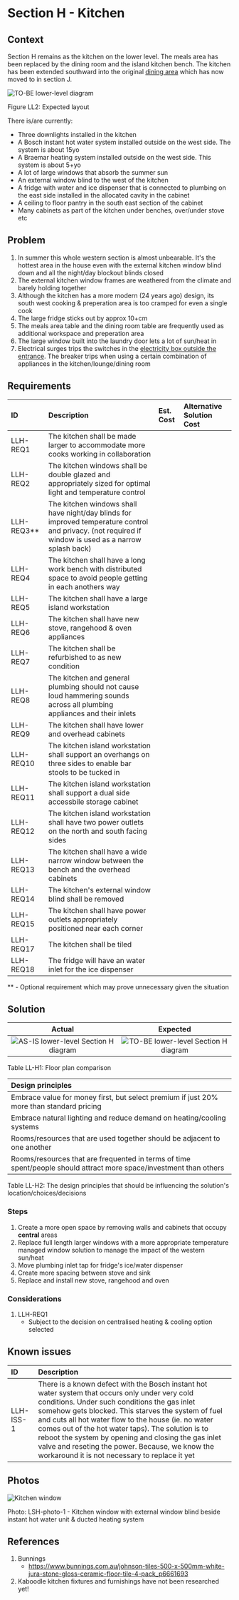 # Section H - Kitchen

## Context

Section H remains as the kitchen on the lower level. The meals area has been replaced by the dining room and the island kitchen bench. The kitchen has been extended southward into the original [dining area](./section-J-requirements.md) which has now moved to in section J.

![TO-BE lower-level diagram](Lower-Level-TO-BE-sections.svg)

Figure LL2: Expected layout

There is/are currently:
* Three downlights installed in the kitchen
* A Bosch instant hot water system installed outside on the west side. The system is about 15yo 
* A Braemar heating system installed outside on the west side. This system is about 5+yo 
* A lot of large windows that absorb the summer sun
* An external window blind to the west of the kitchen
* A fridge with water and ice dispenser that is connected to plumbing on the east side installed in the allocated cavity in the cabinet
* A ceiling to floor pantry in the south east section of the cabinet
* Many cabinets as part of the kitchen under benches, over/under stove etc


## Problem

1. In summer this whole western section is almost unbearable. It's the hottest area in the house even with the external kitchen window blind down and all the night/day blockout blinds closed
2. The external kitchen window frames are weathered from the climate and barely holding together
3. Although the kitchen has a more modern (24 years ago) design, its south west cooking & preperation area is too cramped for even a single cook
4. The large fridge sticks out by approx 10+cm 
5. The meals area table and the dining room table are frequently used as additional workspace and preperation area
7. The large window built into the laundry door lets a lot of sun/heat in
8. Electrical surges trips the switches in the [electricity box outside the entrance](./section-I-requirements.md). The breaker trips when using a certain combination of appliances in the kitchen/lounge/dining room


## Requirements

|ID|Description|Est. Cost|Alternative Solution Cost|
|:---|:---|:---|:---|
|LLH-REQ1|The kitchen shall be made larger to accommodate more cooks working in collaboration|||
|LLH-REQ2|The kitchen windows shall be double glazed and appropriately sized for optimal light and temperature control|||
|LLH-REQ3**|The kitchen windows shall have night/day blinds for improved temperature control and privacy. (not required if window is used as a narrow splash back)|||
|LLH-REQ4|The kitchen shall have a long work bench with distributed space to avoid people getting in each anothers way|||
|LLH-REQ5|The kitchen shall have a large island workstation|||
|LLH-REQ6|The kitchen shall have new stove, rangehood & oven appliances|||
|LLH-REQ7|The kitchen shall be refurbished to as new condition|||
|LLH-REQ8|The kitchen and general plumbing should not cause loud hammering sounds across all plumbing appliances and their inlets|||
|LLH-REQ9|The kitchen shall have lower and overhead cabinets|||
|LLH-REQ10|The kitchen island workstation shall support an overhangs on three sides to enable bar stools to be tucked in|||
|LLH-REQ11|The kitchen island workstation shall support a dual side accessbile storage cabinet|||
|LLH-REQ12|The kitchen island workstation shall have two power outlets on the north and south facing sides|||
|LLH-REQ13|The kitchen shall have a wide narrow window between the bench and the overhead cabinets|||
|LLH-REQ14|The kitchen's external window blind shall be removed|||
|LLH-REQ15|The kitchen shall have power outlets appropriately positioned near each corner|||
|LLH-REQ17|The kitchen shall be tiled|||
|LLH-REQ18|The fridge will have an water inlet for the ice dispenser|||

** - Optional requirement which may prove unnecessary given the situation


## Solution

|Actual|Expected|
|:---:|:---:|
|![AS-IS lower-level Section H diagram](Lower-Level-AS-IS-section-H.svg)|![TO-BE lower-level Section H diagram](Lower-Level-TO-BE-section-H.svg)|

Table LL-H1: Floor plan comparison

|Design principles|
|:---|
|Embrace value for money first, but select premium if just 20% more than standard pricing|
|Embrace natural lighting and reduce demand on heating/cooling systems|
|Rooms/resources that are used together should be adjacent to one another|
|Rooms/resources that are frequented in terms of time spent/people should attract more space/investment than others|

Table LL-H2: The design principles that should be influencing the solution's location/choices/decisions


### Steps
1. Create a more open space by removing walls and cabinets that occupy **central** areas
2. Replace full length larger windows with a more appropriate temperature managed window solution to manage the impact of the western sun/heat
3. Move plumbing inlet tap for fridge's ice/water dispenser
5. Create more spacing between stove and sink
6. Replace and install new stove, rangehood and oven 

### Considerations

1. LLH-REQ1
    - Subject to the decision on centralised heating & cooling option selected

## Known issues

|ID|Description|
|:---|:---|
|LLH-ISS-1|There is a known defect with the Bosch instant hot water system that occurs only under very cold conditions. Under such conditions the gas inlet somehow gets blocked. This starves the system of fuel and cuts all hot water flow to the house (ie. no water comes out of the hot water taps). The solution is to reboot the system by opening and closing the gas inlet valve and reseting the power. Because, we know the workaround it is not necessary to replace it yet|


## Photos

![Kitchen window](./photos/IMG_20201016_124603944.jpg)

Photo: LSH-photo-1 - Kitchen window with external window blind beside instant hot water unit & ducted heating system


## References
1. Bunnings
    - https://www.bunnings.com.au/johnson-tiles-500-x-500mm-white-jura-stone-gloss-ceramic-floor-tile-4-pack_p6661693
2. Kaboodle kitchen fixtures and furnishings have not been researched yet!
